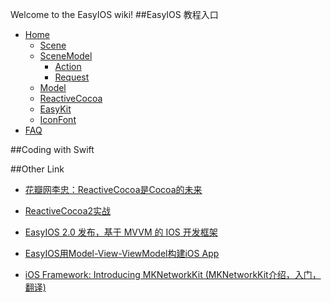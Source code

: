 Welcome to the EasyIOS wiki!
##EasyIOS 教程入口
* [Home](Home)
	* [Scene](Scene)
	* [SceneModel](SceneModel)
		* [Action](Action)
		* [Request](Request)
	* [Model](Model)
	* [ReactiveCocoa](ReactiveCocoa)
	* [EasyKit](EasyKit)
	* [IconFont](IconFont)
* [FAQ](FAQ)

##Coding with Swift
 
##Other Link

* [花瓣网李忠：ReactiveCocoa是Cocoa的未来](http://swift.08dream.com/index.php?s=/Home/Article/detail/id/10037.html)

* [ReactiveCocoa2实战](http://swift.08dream.com/index.php?s=/Home/Article/detail/id/10035.html)

* [EasyIOS 2.0 发布，基于 MVVM 的 IOS 开发框架](http://www.oschina.net/news/54062/easyios-2-0-released)

* [EasyIOS用Model-View-ViewModel构建iOS App](http://swift.08dream.com/index.php?s=/Home/Article/detail/id/10036.html)

* [iOS Framework: Introducing MKNetworkKit (MKNetworkKit介绍，入门，翻译)](http://swift.08dream.com/index.php?s=/Home/Article/detail/id/10038.html)


